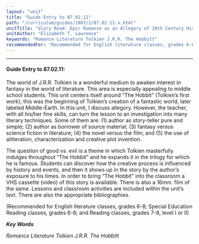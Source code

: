 ```yaml
---
layout: "unit"
title: "Guide Entry to 87.02.11"
path: "/curriculum/guides/1987/2/87.02.11.x.html"
unitTitle: "Glory Road: Epic Romance as an Allegory of 20th Century History; The World Through the Eyes of J.R.R. Tolkien"
unitAuthor: "Elizabeth T. Lawrence"
keywords: "Romance Literature Tolkien J.R.R. The Hobbitt"
recommendedFor: "Recommended for English literature classes, grades 6-8; Special Education Reading classes, grades 6-8; and Reading classes, grades 7-8, level I or II"
---
```

<body>
<hr/>
<h4>
Guide Entry to 87.02.11:
</h4>
The world of J.R.R. Tolkien is a wonderful medium to awaken interest in fantasy in the world of literature. This area is especially appealing to middle school students. This unit centers itself around “The Hobbit” (Tolkien’s first work); this was the beginning of Tolkien’s creation of a fantastic world, later labeled Middle-Earth. In this unit, I discuss allegory. However, the teacher, with all his/her fine skills, can turn the lesson to an investigation into many literary techniques. Some of them are: (1) author as story-teller pure and simple; (2) author as borrower of source material; (3) fantasy versus science fiction in literature; (4) the novel versus the film; and (5) the use of alliteration, characterization and creative plot invention.
<p>
The question of good vs. evil is a theme in which Tolkien masterfully indulges throughout “The Hobbit” and he expands it in the trilogy for which he is famous. Students can discover how the creative process is influenced by history and events, and then it shows up in the story by the author’s exposure to his times. In order to bring “The Hobbit” into the classroom a VHS cassette (video) of this story is available. There is also a 16mm. film of the same. Lessons and classroom activities are included within the unit’s text. There are also the appropriate bibliographies.
</p>
<p>
(Recommended for English literature classes, grades 6-8; Special Education Reading classes, grades 6-8; and Reading classes, grades 7-8, level I or II)
</p>
<p>
<b>
<i>
Key Words
</i>
</b>
<br/>
</p>
<p>
<i>
Romance Literature Tolkien J.R.R. The Hobbitt
</i>
</p>
</body>
